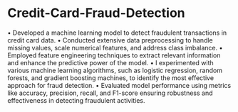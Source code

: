 # Credit-Card-Fraud-Detection

• Developed a machine learning model to detect fraudulent transactions in credit card data.
• Conducted extensive data preprocessing to handle missing values, scale numerical features, and address class imbalance.
• Employed feature engineering techniques to extract relevant information and enhance the predictive power of the model.
• I experimented with various machine learning algorithms, such as logistic regression, random forests, and gradient boosting machines, to identify the most effective approach for fraud detection.
• Evaluated model performance using metrics like accuracy, precision, recall, and F1-score ensuring robustness and effectiveness in detecting fraudulent activities.
